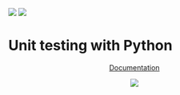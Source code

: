 <p>
  <a href="https://www.codacy.com/manual/jmeisele/UnitTesting?utm_source=github.com&amp;utm_medium=referral&amp;utm_content=jmeisele/UnitTesting&amp;utm_campaign=Badge_Grade">
  </a>
  <img src="https://api.codacy.com/project/badge/Grade/471a031803f94476a2df152a1878ad8a"/>
  <img src="https://travis-ci.com/jmeisele/UnitTesting.svg?branch=master"/>
</p>

# Unit testing with Python

<p align="center">
<a href='https://docs.python.org/2/library/unittest.html'>Documentation</a>
</p>

<p align="center">
  <img src="richard.gif"/>
</p>

